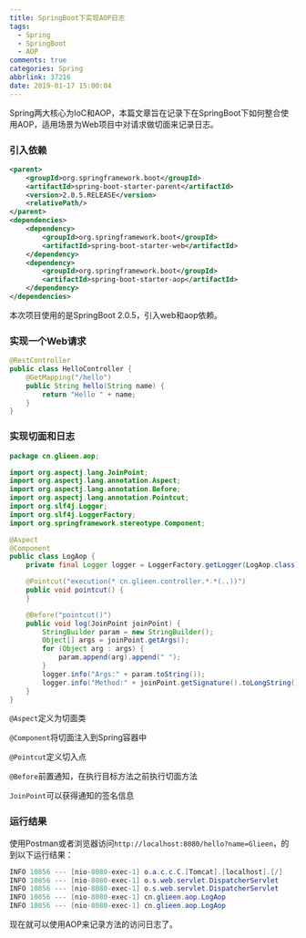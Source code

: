 ```yaml
---
title: SpringBoot下实现AOP日志
tags:
  - Spring
  - SpringBoot
  - AOP
comments: true
categories: Spring
abbrlink: 37216
date: 2019-01-17 15:00:04
---
```


Spring两大核心为IoC和AOP，本篇文章旨在记录下在SpringBoot下如何整合使用AOP，适用场景为Web项目中对请求做切面来记录日志。

<!--more-->

### 引入依赖

```xml
<parent>
    <groupId>org.springframework.boot</groupId>
    <artifactId>spring-boot-starter-parent</artifactId>
    <version>2.0.5.RELEASE</version>
    <relativePath/>
</parent>
<dependencies>
	<dependency>
		<groupId>org.springframework.boot</groupId>
		<artifactId>spring-boot-starter-web</artifactId>
	</dependency>
	<dependency>
		<groupId>org.springframework.boot</groupId>
		<artifactId>spring-boot-starter-aop</artifactId>
	</dependency>
</dependencies>
```

本次项目使用的是SpringBoot 2.0.5，引入web和aop依赖。

### 实现一个Web请求

```java
@RestController
public class HelloController {
    @GetMapping("/hello")
    public String hello(String name) {
        return "Hello " + name;
    }
}
```

### 实现切面和日志

```java
package cn.glieen.aop;

import org.aspectj.lang.JoinPoint;
import org.aspectj.lang.annotation.Aspect;
import org.aspectj.lang.annotation.Before;
import org.aspectj.lang.annotation.Pointcut;
import org.slf4j.Logger;
import org.slf4j.LoggerFactory;
import org.springframework.stereotype.Component;

@Aspect
@Component
public class LogAop {
    private final Logger logger = LoggerFactory.getLogger(LogAop.class);

    @Pointcut("execution(* cn.glieen.controller.*.*(..))")
    public void pointcut() {
    }

    @Before("pointcut()")
    public void log(JoinPoint joinPoint) {
        StringBuilder param = new StringBuilder();
        Object[] args = joinPoint.getArgs();
        for (Object arg : args) {
            param.append(arg).append(" ");
        }
        logger.info("Args:" + param.toString());
        logger.info("Method:" + joinPoint.getSignature().toLongString());
    }
}
```

`@Aspect`定义为切面类

`@Component`将切面注入到Spring容器中

`@Pointcut`定义切入点

`@Before`前置通知，在执行目标方法之前执行切面方法

`JoinPoint`可以获得通知的签名信息

### 运行结果

使用Postman或者浏览器访问`http://localhost:8080/hello?name=Glieen`，的到以下运行结果：

```java
INFO 10856 --- [nio-8080-exec-1] o.a.c.c.C.[Tomcat].[localhost].[/]       : Initializing Spring FrameworkServlet 'dispatcherServlet'
INFO 10856 --- [nio-8080-exec-1] o.s.web.servlet.DispatcherServlet        : FrameworkServlet 'dispatcherServlet': initialization started
INFO 10856 --- [nio-8080-exec-1] o.s.web.servlet.DispatcherServlet        : FrameworkServlet 'dispatcherServlet': initialization completed in 7 ms
INFO 10856 --- [nio-8080-exec-1] cn.glieen.aop.LogAop                     : Args:Glieen 
INFO 10856 --- [nio-8080-exec-1] cn.glieen.aop.LogAop                     : Method:public java.lang.String cn.glieen.controller.HelloController.hello(java.lang.String)

```

现在就可以使用AOP来记录方法的访问日志了。